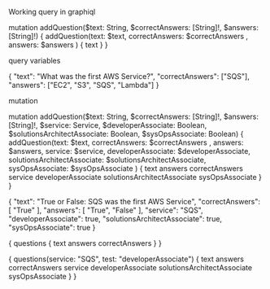 Working query in graphiql

mutation addQuestion($text: String, $correctAnswers: [String]!, $answers: [String]!) {
  addQuestion(text: $text, correctAnswers: $correctAnswers , answers: $answers ) {
    text
  }
}

query variables

{
  "text": "What was the first AWS Service?",
  "correctAnswers": ["SQS"],
  "answers": ["EC2", "S3", "SQS", "Lambda"]
}

mutation

mutation addQuestion($text: String, $correctAnswers: [String]!, $answers: [String]!, $service: Service, $developerAssociate: Boolean, $solutionsArchitectAssociate: Boolean, $sysOpsAssociate: Boolean) {
  addQuestion(text: $text, correctAnswers: $correctAnswers , answers: $answers, service: $service, developerAssociate: $developerAssociate, solutionsArchitectAssociate: $solutionsArchitectAssociate, sysOpsAssociate: $sysOpsAssociate ) {
    text
    answers
    correctAnswers
    service
  	developerAssociate
  	solutionsArchitectAssociate
    sysOpsAssociate
  }
}


{
  "text": "True or False: SQS was the first AWS Service",
  "correctAnswers": [
    "True"
  ],
  "answers": [
    "True",
    "False"
  ],
  "service": "SQS",
  "developerAssociate": true,
  "solutionsArchitectAssociate": true,
  "sysOpsAssociate": true
}





{
  questions {
    text
    answers
    correctAnswers
  }
}


{
  questions(service: "SQS", test: "developerAssociate") {
    text
    answers
    correctAnswers
    service
  	developerAssociate
  	solutionsArchitectAssociate
    sysOpsAssociate
  }
}

